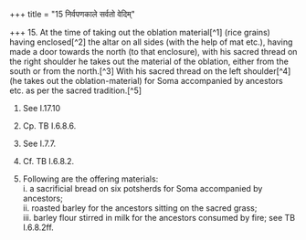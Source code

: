 +++
title = "15 निर्वपणकाले सर्वतो वेदिम्"

+++
15. At the time of taking out the oblation material[^1] (rice grains) having enclosed[^2] the altar on all sides (with the help of mat etc.), having made a door towards the north (to that enclosure), with his sacred thread on the right shoulder he takes out the material of the oblation, either from the south or from the north.[^3] With his sacred thread on the left shoulder[^4] (he takes out the oblation-material) for Soma accompanied by ancestors etc. as per the sacred tradition.[^5]  



1. See I.17.10  

2. Cp. TB I.6.8.6.  

3. See I.7.7.  

4. Cf. TB I.6.8.2.  

5. Following are the offering materials:  
i. a sacrificial bread on six potsherds for Soma accompanied by ancestors;  
ii. roasted barley for the ancestors sitting on the sacred grass;  
iii. barley flour stirred in milk for the ancestors consumed by fire; see TB I.6.8.2ff.  
